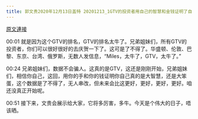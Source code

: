 ```yaml
---
title: 郭文贵2020年12月13日盖特 20201213_1GTV的投资者用自己的智慧和金钱证明了自己到底是聪明人……还是大笨蛋……好日子只是刚刚开始！
---
```


[原文連接](https://gnews.org/ThreadView/53479557)

00:01 就是因为这个GTV的排名，GTV的排名太牛了。兄弟姐妹们，所有GTV的投资者，你们可以很好很好的去庆贺一下了。这可是了不得了。华盛顿、伦敦、巴黎、东京、台湾、俄罗斯，无数人发信息，“Miles，太牛了，GTV，太牛了。” 


00:24 兄弟姐妹们，数据不会骗人。这真的是GTV，这还是刚刚开始，兄弟姐妹们，相信你自己，这回，用你的手和你的钱证明你自己真的是大智慧，还是大笨蛋，这个数据是了不得了，无人串改，但未来会比这更好，更好，更好，更好。咱还没真正开始呢。


00:51 接下来，文贵会展示给大家，它将多厉害，多牛。今天是个伟大的日子，唔该晒。
